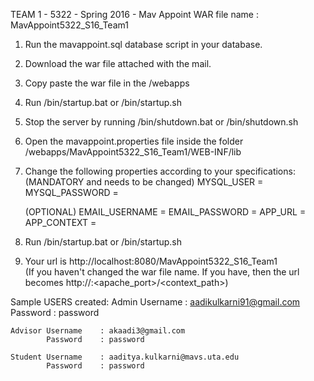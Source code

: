 TEAM 1 - 5322 - Spring 2016 - Mav Appoint
WAR file name : MavAppoint5322_S16_Team1

1.	Run the mavappoint.sql database script in your database.

2.	Download the war file attached with the mail.

3.	Copy paste the war file in the <Apache Tomcat Deplyment Directory>/webapps

4.	Run <Apache Tomcat Deplyment Directory>/bin/startup.bat or <Apache Tomcat Deplyment Directory>/bin/startup.sh

5.	Stop the server by running <Apache Tomcat Deplyment Directory>/bin/shutdown.bat or <Apache Tomcat Deplyment Directory>/bin/shutdown.sh

6.	Open the mavappoint.properties file inside the folder <Apache Tomcat Deplyment Directory>/webapps/MavAppoint5322_S16_Team1/WEB-INF/lib

7.	Change the following properties according to your specifications:
	(MANDATORY and needs to be changed)
		MYSQL_USER = <user name of your mysql user>
		MYSQL_PASSWORD = <password of your mysql user>
	
	(OPTIONAL)
		EMAIL_USERNAME = <email id from which emails need to be sent to users>
		EMAIL_PASSWORD = <password for your above email account>
		APP_URL = <application url based on your server and context path>
		APP_CONTEXT = <context path is exactly the same as your war file name>
		
8.	Run <Apache Tomcat Deplyment Directory>/bin/startup.bat or <Apache Tomcat Deplyment Directory>/bin/startup.sh

9.	Your url is http://localhost:8080/MavAppoint5322_S16_Team1		
	(If you haven't changed the war file name. If you have, then the url becomes http://<hostname>:<apache_port>/<context_path>)
	
Sample USERS created:
	Admin	Username	: aadikulkarni91@gmail.com
			Password 	: password
			
	Advisor	Username	: akaadi3@gmail.com
			Password 	: password
	
	Student Username	: aaditya.kulkarni@mavs.uta.edu
			Password 	: password